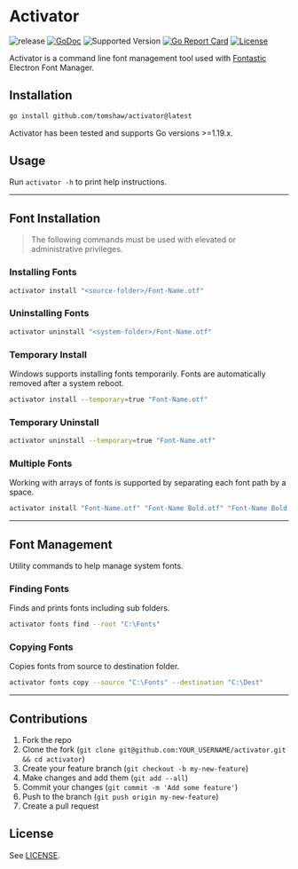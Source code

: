 # Activator

![release](https://github.com/tomshaw/activator/actions/workflows/release.yml/badge.svg)
[![GoDoc](https://godoc.org/github.com/tomshaw/activator?status.svg)](https://godoc.org/github.com/tomshaw/activator)
![Supported Version](https://img.shields.io/badge/go%20version-%3E%3D1.19-turquoise)
[![Go Report Card](https://goreportcard.com/badge/github.com/tomshaw/activator)](https://goreportcard.com/report/github.com/tomshaw/activator)
[![License](https://img.shields.io/github/license/tomshaw/activator)](https://github.com/tomshaw/activator/blob/master/LICENSE)

Activator is a command line font management tool used with [Fontastic](https://github.com/tomshaw/fontastic) Electron Font Manager.

## Installation

```sh
go install github.com/tomshaw/activator@latest
```

Activator has been tested and supports Go versions >=1.19.x.

## Usage

Run `activator -h` to print help instructions.

---

## Font Installation

> The following commands must be used with elevated or administrative privileges.

### Installing Fonts

```sh
activator install "<source-folder>/Font-Name.otf"
``` 

### Uninstalling Fonts

```sh
activator uninstall "<system-folder>/Font-Name.otf"
``` 

### Temporary Install

Windows supports installing fonts temporarily. Fonts are automatically removed after a system reboot. 

```sh
activator install --temporary=true "Font-Name.otf"
``` 

### Temporary Uninstall 

```sh
activator uninstall --temporary=true "Font-Name.otf"
``` 

### Multiple Fonts

Working with arrays of fonts is supported by separating each font path by a space.

```sh
activator install "Font-Name.otf" "Font-Name Bold.otf" "Font-Name Bold Italic.otf"
``` 

---

## Font Management

Utility commands to help manage system fonts.

### Finding Fonts

Finds and prints fonts including sub folders.

```sh
activator fonts find --root "C:\Fonts"
``` 

### Copying Fonts

Copies fonts from source to destination folder.

```sh
activator fonts copy --source "C:\Fonts" --destination "C:\Dest"
``` 

---

## Contributions

1. Fork the repo
2. Clone the fork (`git clone git@github.com:YOUR_USERNAME/activator.git && cd activator`)
3. Create your feature branch (`git checkout -b my-new-feature`)
4. Make changes and add them (`git add --all`)
5. Commit your changes (`git commit -m 'Add some feature'`)
6. Push to the branch (`git push origin my-new-feature`)
7. Create a pull request

## License

See [LICENSE](https://github.com/tomshaw/activator/blob/master/LICENSE).
